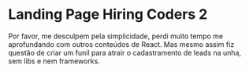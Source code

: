 # Landing Page Hiring Coders 2

Por favor, me desculpem pela simplicidade, perdi muito tempo me aprofundando com outros conteúdos de React.
Mas mesmo assim fiz questão de criar um funil para atrair o cadastramento de leads na unha, sem libs e nem frameworks.